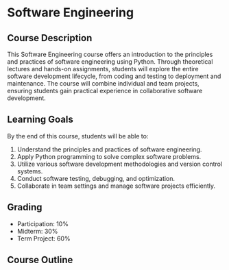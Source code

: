 # Software Engineering

## Course Description

This Software Engineering course offers an introduction to the principles and practices of software engineering using Python. Through theoretical lectures and hands-on assignments, students will explore the entire software development lifecycle, from coding and testing to deployment and maintenance. The course will combine individual and team projects, ensuring students gain practical experience in collaborative software development.

## Learning Goals

By the end of this course, students will be able to:

1. Understand the principles and practices of software engineering.
2. Apply Python programming to solve complex software problems.
3. Utilize various software development methodologies and version control systems.
4. Conduct software testing, debugging, and optimization.
5. Collaborate in team settings and manage software projects efficiently.

## Grading

- Participation: 10%
- Midterm: 30%
- Term Project: 60%

## Course Outline

```{tableofcontents}

```
